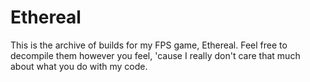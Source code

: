 # Ethereal

This is the archive of builds for my FPS game, Ethereal. Feel free to decompile them however you feel, 'cause I really don't care that much about what you do with my code.
